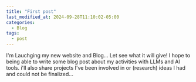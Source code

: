 ```yaml
---
title: "First post"
last_modified_at: 2024-09-28T11:10:02-05:00
categories:
  - Blog
tags:
  - post
---
```


I'm Lauchging my new website and Blog... Let see what it will give!
I hope to being able to write some blog post about my activities with LLMs and AI tools.
i'll also share projects I've been involved in or (research) ideas I had and could not be finalized...